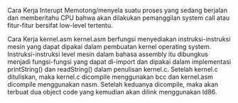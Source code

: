 Cara Kerja Interupt
Memotong/menyela suatu proses yang sedang berjalan dan memberitahu CPU bahwa akan dilakukan pemanggilan system call atau fitur-fitur bersifat low-level tertentu.

Cara Kerja kernel.asm
kernel.asm berfungsi menyediakan instruksi-instruksi mesin yang dapat dipakai dalam pembuatan kernel operating system. Instruksi-instruksi level mesin dalam bahasa assembly itu dibungkus menjadi fungsi-fungsi yang dapat di-import dan dipakai dalam implementasi printString() dan readString() dalam penulisan kernel.c. Setelah kernel.c dituliskan, maka kernel.c dicompile menggunakan bcc dan kernel.asm dicompile menggunakan nasm. Setelah keduanya dicompile, maka akan terbuat dua object code yang kemudian akan dilink menggunakan ld86.